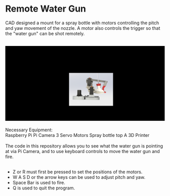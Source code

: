 # Remote Water Gun

CAD designed a mount for a spray bottle with motors controlling the pitch and yaw movement of the nozzle. 
A motor also controls the trigger so that the "water gun" can be shot remotely. 
<br/>
<br/>

![alt text](https://github.com/joshkwka/Remote-Water-Gun/blob/main/watergunside.JPG)
<br/>
<br/>
Necessary Equipment:
<br/>
Raspberry Pi
Pi Camera
3 Servo Motors
Spray bottle top
A 3D Printer
<br/>
<br/>
The code in this repository allows you to see what the water gun is pointing at via Pi Camera, and to use keyboard controls to move the water gun and fire.
<br/>
<br/>
 - Z or R must first be pressed to set the positions of the motors. <br/>
 - W A S D or the arrow keys can be used to adjust pitch and yaw. <br/>
 - Space Bar is used to fire. <br/> 
 - Q is used to quit the program.
